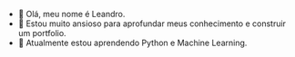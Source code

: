 - 👋 Olá, meu nome é Leandro.
- 👀 Estou muito ansioso para aprofundar meus conhecimento e construir um portfolio.
- 🌱 Atualmente estou aprendendo Python e Machine Learning.

